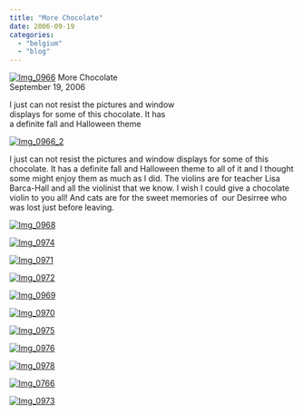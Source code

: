 ```yaml
---
title: "More Chocolate"
date: 2006-09-19
categories: 
  - "belgium"
  - "blog"
---
```


 [![Img_0966](http://soultravelers3new.local/images/2008/04/30/img_0966.png "Img_0966")](https://pub-ac94b3f306b24c0dba4238943c97f2e1.r2.dev/photos/uncategorized/2008/04/30/img_0966.png) More Chocolate  
September 19, 2006

I just can not resist the pictures and window  
displays for some of this chocolate. It has  
a definite fall and Halloween theme

<!--more-->

[![Img_0966_2](http://soultravelers3new.local/images/2008/04/30/img_0966_2.png "Img_0966_2")](https://pub-ac94b3f306b24c0dba4238943c97f2e1.r2.dev/photos/uncategorized/2008/04/30/img_0966_2.png)

I just can not resist the pictures and window displays for some of this chocolate. It has a definite fall and Halloween theme to all of it and I thought some might enjoy them as much as I did. The violins are for teacher Lisa Barca-Hall and all the violinist that we know. I wish I could give a chocolate violin to you all! And cats are for the sweet memories of  our Desirree who was lost just before leaving.

[![Img_0968](http://soultravelers3new.local/images/2008/04/30/img_0968.png "Img_0968")](https://pub-ac94b3f306b24c0dba4238943c97f2e1.r2.dev/photos/uncategorized/2008/04/30/img_0968.png)

[![Img_0974](http://soultravelers3new.local/images/2008/04/30/img_0974.png "Img_0974")](https://pub-ac94b3f306b24c0dba4238943c97f2e1.r2.dev/photos/uncategorized/2008/04/30/img_0974.png)

[![Img_0971](http://soultravelers3new.local/images/2008/04/30/img_0971.png "Img_0971")](https://pub-ac94b3f306b24c0dba4238943c97f2e1.r2.dev/photos/uncategorized/2008/04/30/img_0971.png)

[![Img_0972](http://soultravelers3new.local/images/2008/04/30/img_0972.png "Img_0972")](https://pub-ac94b3f306b24c0dba4238943c97f2e1.r2.dev/photos/uncategorized/2008/04/30/img_0972.png)

[![Img_0969](http://soultravelers3new.local/images/2008/04/30/img_0969.png "Img_0969")](https://pub-ac94b3f306b24c0dba4238943c97f2e1.r2.dev/photos/uncategorized/2008/04/30/img_0969.png)

[![Img_0970](http://soultravelers3new.local/images/2008/04/30/img_0970.png "Img_0970")](https://pub-ac94b3f306b24c0dba4238943c97f2e1.r2.dev/photos/uncategorized/2008/04/30/img_0970.png)

[![Img_0975](http://soultravelers3new.local/images/2008/04/30/img_0975.png "Img_0975")](https://pub-ac94b3f306b24c0dba4238943c97f2e1.r2.dev/photos/uncategorized/2008/04/30/img_0975.png)

[![Img_0976](http://soultravelers3new.local/images/2008/04/30/img_0976.png "Img_0976")](https://pub-ac94b3f306b24c0dba4238943c97f2e1.r2.dev/photos/uncategorized/2008/04/30/img_0976.png)

[![Img_0978](http://soultravelers3new.local/images/2008/04/30/img_0978.png "Img_0978")](https://pub-ac94b3f306b24c0dba4238943c97f2e1.r2.dev/photos/uncategorized/2008/04/30/img_0978.png)

[![Img_0766](http://soultravelers3new.local/images/2008/04/30/img_0766.png "Img_0766")](https://pub-ac94b3f306b24c0dba4238943c97f2e1.r2.dev/photos/uncategorized/2008/04/30/img_0766.png)

[![Img_0973](http://soultravelers3new.local/images/2008/04/30/img_0973.png "Img_0973")](https://pub-ac94b3f306b24c0dba4238943c97f2e1.r2.dev/photos/uncategorized/2008/04/30/img_0973.png)
